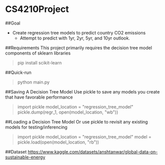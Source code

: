 # CS4210Project

##Goal
- Create regression tree models to predict country CO2 emissions 
    - Attempt to predict with 1yr, 2yr, 5yr, and 10yr outlook.  

##Requirements
This project primarily requires the decision tree model components of sklearn libraries
> pip install scikit-learn 

##Quick-run
> python main.py 

##Saving A Decision Tree Model
Use pickle to save any models you create that have favorable performance 
> import pickle
> model_location = "regression_tree_model"
> pickle.dump(regr_1, open(model_location, "wb"))

##Loading a Decision Tree Model
Or use pickle to revisit any existing models for testing/inferencing
> import pickle
> model_location = "regression_tree_model"
> model = pickle.load(open(model_location, "rb"))

##Dataset
https://www.kaggle.com/datasets/anshtanwar/global-data-on-sustainable-energy